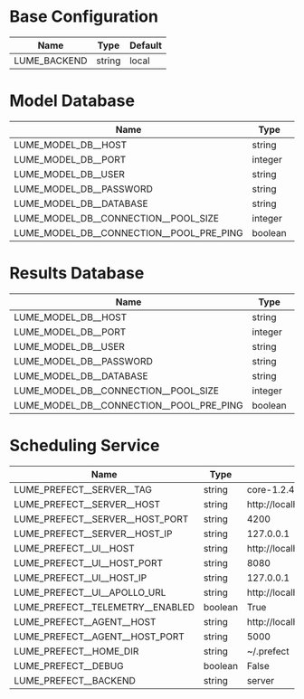 # Base Configuration
|    Name    | Type |Default|
|------------|------|-------|
|LUME_BACKEND|string|local  |


# Model Database
|                  Name                  | Type  |Default|
|----------------------------------------|-------|-------|
|LUME_MODEL_DB__HOST                     |string |       |
|LUME_MODEL_DB__PORT                     |integer|       |
|LUME_MODEL_DB__USER                     |string |       |
|LUME_MODEL_DB__PASSWORD                 |string |       |
|LUME_MODEL_DB__DATABASE                 |string |       |
|LUME_MODEL_DB__CONNECTION__POOL_SIZE    |integer|       |
|LUME_MODEL_DB__CONNECTION__POOL_PRE_PING|boolean|True   |


# Results Database
|                  Name                  | Type  |Default|
|----------------------------------------|-------|-------|
|LUME_MODEL_DB__HOST                     |string |       |
|LUME_MODEL_DB__PORT                     |integer|       |
|LUME_MODEL_DB__USER                     |string |       |
|LUME_MODEL_DB__PASSWORD                 |string |       |
|LUME_MODEL_DB__DATABASE                 |string |       |
|LUME_MODEL_DB__CONNECTION__POOL_SIZE    |integer|       |
|LUME_MODEL_DB__CONNECTION__POOL_PRE_PING|boolean|True   |


# Scheduling Service
|              Name              | Type  |           Default           |
|--------------------------------|-------|-----------------------------|
|LUME_PREFECT__SERVER__TAG       |string |core-1.2.4                   |
|LUME_PREFECT__SERVER__HOST      |string |http://localhost             |
|LUME_PREFECT__SERVER__HOST_PORT |string |4200                         |
|LUME_PREFECT__SERVER__HOST_IP   |string |127.0.0.1                    |
|LUME_PREFECT__UI__HOST          |string |http://localhost             |
|LUME_PREFECT__UI__HOST_PORT     |string |8080                         |
|LUME_PREFECT__UI__HOST_IP       |string |127.0.0.1                    |
|LUME_PREFECT__UI__APOLLO_URL    |string |http://localhost:4200/graphql|
|LUME_PREFECT__TELEMETRY__ENABLED|boolean|True                         |
|LUME_PREFECT__AGENT__HOST       |string |http://localhost             |
|LUME_PREFECT__AGENT__HOST_PORT  |string |5000                         |
|LUME_PREFECT__HOME_DIR          |string |~/.prefect                   |
|LUME_PREFECT__DEBUG             |boolean|False                        |
|LUME_PREFECT__BACKEND           |string |server                       |
